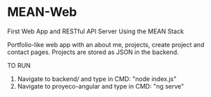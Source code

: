 # MEAN-Web
 First Web App and RESTful API Server Using the MEAN Stack
 
 Portfolio-like web app with an about me, projects, create project and contact pages.
 Projects are stored as JSON in the backend.

TO RUN
1. Navigate to backend/ and type in CMD: "node index.js"
2. Navigate to proyeco-angular and type in CMD: "ng serve"
